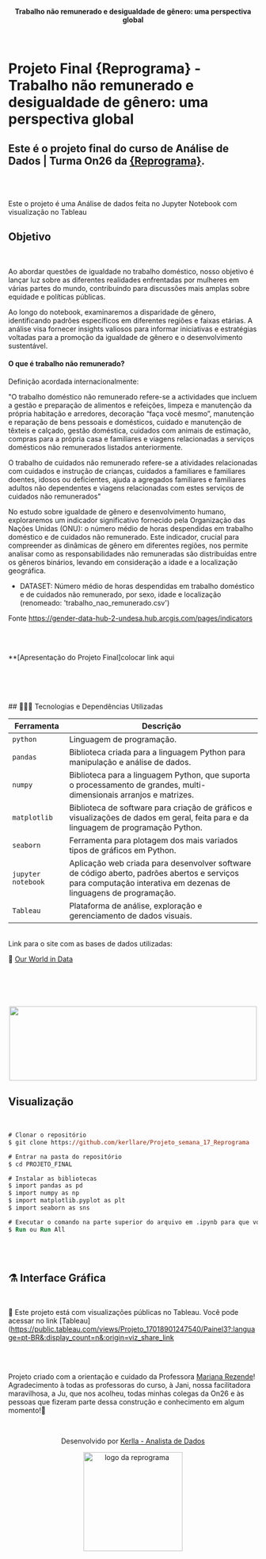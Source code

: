 
<p align="center"><b> Trabalho não remunerado e desigualdade de gênero: uma perspectiva global </b>  <p>

# <br> Projeto Final {Reprograma} - Trabalho não remunerado e desigualdade de gênero: uma perspectiva global

## Este é o projeto final do curso de Análise de Dados | Turma On26 da [{Reprograma}](https://www.reprograma.com.br/).

<br>
<br>

 Este o projeto é uma Análise de dados feita no Jupyter Notebook com visualização no Tableau


## Objetivo

<br>

Ao abordar questões de igualdade no trabalho doméstico, nosso objetivo é lançar luz sobre as diferentes realidades enfrentadas por mulheres em várias partes do mundo, contribuindo para discussões mais amplas sobre equidade e políticas públicas.

Ao longo do notebook, examinaremos a disparidade de gênero, identificando padrões específicos em diferentes regiões e faixas etárias. A análise visa fornecer insights valiosos para informar iniciativas e estratégias voltadas para a promoção da igualdade de gênero e o desenvolvimento sustentável.
<br>
#### O que é trabalho não remunerado?

Definição acordada internacionalmente:

"O trabalho doméstico não remunerado refere-se a actividades que incluem a gestão e preparação de alimentos e refeições, limpeza e manutenção da própria habitação e arredores, decoração “faça você mesmo”, manutenção e reparação de bens pessoais e domésticos, cuidado e manutenção de têxteis e calçado, gestão doméstica, cuidados com animais de estimação, compras para a própria casa e familiares e viagens relacionadas a serviços domésticos não remunerados listados anteriormente.

O trabalho de cuidados não remunerado refere-se a atividades relacionadas com cuidados e instrução de crianças, cuidados a familiares e familiares doentes, idosos ou deficientes, ajuda a agregados familiares e familiares adultos não dependentes e viagens relacionadas com estes serviços de cuidados não remunerados"

No estudo sobre igualdade de gênero e desenvolvimento humano, exploraremos um indicador significativo fornecido pela Organização das Nações Unidas (ONU): o número médio de horas despendidas em trabalho doméstico e de cuidados não remunerado. Este indicador, crucial para compreender as dinâmicas de gênero em diferentes regiões, nos permite analisar como as responsabilidades não remuneradas são distribuídas entre os gêneros binários, levando em consideração a idade e a localização geográfica.

- DATASET: Número médio de horas despendidas em trabalho doméstico e de cuidados não remunerado, por sexo, idade e localização (renomeado: 'trabalho_nao_remunerado.csv')

Fonte https://gender-data-hub-2-undesa.hub.arcgis.com/pages/indicators


<br>
<br>

**[Apresentação do Projeto Final]colocar link aqui

<br>
<br>


<br>
<br>
## 👩🏾‍💻 Tecnologias e Dependências Utilizadas

<br>

| Ferramenta | Descrição |
| --- | --- |
| `python` | Linguagem de programação. |
| `pandas`    | Biblioteca criada para a linguagem Python para manipulação e análise de dados.|
| `numpy`    | Biblioteca para a linguagem Python, que suporta o processamento de grandes, multi-dimensionais arranjos e matrizes. |
| `matplotlib`   | Biblioteca de software para criação de gráficos e visualizações de dados em geral, feita para e da linguagem de programação Python.|
| `seaborn`    | Ferramenta para plotagem dos mais variados tipos de gráficos em Python.|
| `jupyter notebook`| Aplicação web criada para desenvolver software de código aberto, padrões abertos e serviços para computação interativa em dezenas de linguagens de programação.|
| `Tableau`    | Plataforma de análise, exploração e gerenciamento de dados visuais.|


<br>
Link para o site com as bases de dados utilizadas:

📝 [Our World in Data](https://gender-data-hub-2-undesa.hub.arcgis.com/pages/indicators#Theme1)


<br>
<br>

<h1 align="center">

<p align="center">
<img src= "https://user-images.githubusercontent.com/101025726/181298279-6077c500-ca49-42af-9ae6-a93ac8ce4ca4.gif" width="500px" height="150"/>
</p>

##  Visualização

<br>

```ps
# Clonar o repositório
$ git clone https://github.com/kerllare/Projeto_semana_17_Reprograma

# Entrar na pasta do repositório
$ cd PROJETO_FINAL

# Instalar as bibliotecas
$ import pandas as pd
$ import numpy as np
$ import matplotlib.pyplot as plt
$ import seaborn as sns

# Executar o comando na parte superior do arquivo em .ipynb para que você possa rodar o projeto localmente no arquivo 'analise_projeto.ipynb'.
$ Run ou Run All
```
<br>
<br>


## ⚗️ Interface Gráfica

<br>

📌 Este projeto está com visualizações públicas no Tableau. Você pode acessar no link [Tableau](https://public.tableau.com/views/Projeto_17018901247540/Painel3?:language=pt-BR&:display_count=n&:origin=viz_share_link

<br>
<br>

Projeto criado com a orientação e cuidado da Professora [Mariana Rezende](https://www.linkedin.com/in/mariana-vb-rezende/)!<br>
Agradecimento à todas as professoras do curso, à Jani, nossa facilitadora maravilhosa, a Ju, que nos acolheu, todas minhas colegas da On26 e às pessoas que fizeram parte dessa construção e conhecimento em algum momento!🚀

<br>

<p align="center"> Desenvolvido por <a href="https://www.linkedin.com/in/kerlla-analista-de-dados/" target="_blank">Kerlla - Analista de Dados</a> </p>


<p align="center">
<img src="https://user-images.githubusercontent.com/84551213/171416454-ab93ab7f-e5a0-4276-81ec-4f5cb79dff31.png" alt="logo da reprograma" border="0" width = "200" /> <p align="center"></p>
